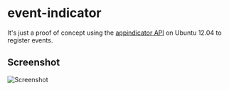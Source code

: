 event-indicator
===============

It's just a proof of concept using the [appindicator API](http://developer.ubuntu.com/api/ubuntu-12.04/c/AppIndicator3-0.1.html) on Ubuntu 12.04 to register events.

Screenshot
----------

![Screenshot](http://pabloseminario.com/wp-content/uploads/2012/10/screenshot.png)


